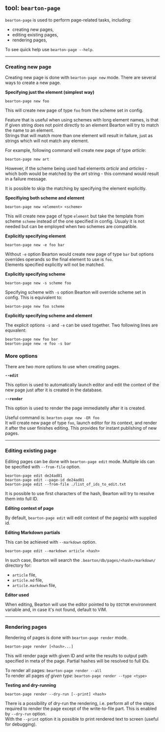 ## tool: `bearton-page`

`bearton-page` is used to perform page-related tasks, including:

- creating new pages,
- editing existing pages,
- rendering pages,

To see quick help use `bearton-page --help`.

----

### Creating new page

Creating new page is done with `bearton-page new` mode.
There are several ways to create a new page.

**Specifying just the element (simplest way)**

```
bearton-page new foo
```

This will create new page of type `foo` from the scheme set in config.

Feature that is useful when using schemes with long element names, is that if given string does not point
directly to an element Bearton will try to match the name to an element.  
Strings that will match more than one element will result in failure,
just as strings which will not match any element.

For example, following command will create new page of type *article*:

```
bearton-page new art
```

However, if the scheme being used had elements *article* and *articles* - which both would be matched
by the *art* string - this command would result in a failure message.

It is possible to skip the matching by specifying the element explicitly.


**Specifiying both scheme and element**

```
bearton-page new <element> <scheme>
```

This will create new page of type `element` but take the template from scheme `scheme` instead of the one
specified in config.
Usualy it is not needed but can be employed when two schemes are compatible.

**Explicitly specifying element**

```
bearton-page new -e foo bar
```

Without `-e` option Bearton would create new page of type `bar` but options overrides operands so
the final element to use is `foo`.  
Elements specified explicitly will not be matched.

**Explicitly specifying scheme**

```
bearton-page new -s scheme foo
```

Specifying scheme with `-s` option Bearton will override scheme set in config.
This is equivalent to:

```
bearton-page new foo scheme
```

**Explicitly specifying scheme and element**

The explicit options `-s` and `-e` can be used together.
Two following lines are equvalent:

```
bearton-page new foo bar
bearton-page new -e foo -s bar
```

### More options

There are two more options to use when creating pages.

**`--edit`**

This option is used to automatically launch editor and edit the context of the new page just after it is created in the database.

**`--render`**

This option is used to render the page immediatelly after it is created.


Useful command is: `bearton-page new -ER foo`  
It will create new page of type `foo`, launch editor for its context, and render it after the user finishes editing.
This provides for instant publishing of new pages.

----

### Editing existing page

Editing pages can be done with `bearton-page edit` mode.
Multiple ids can be specified with `--from-file` option.

```
bearton-page edit de24ad81
bearton-page edit --page-id de24ad81
bearton-page edit --from-file ./list_of_ids_to_edit.txt
```

It is possible to use first characters of the hash, Bearton will try to resolve them into full ID.

**Editing context of page**

By default, `bearton-page edit` will edit context of the page(s) with supplied id.

**Editing Markdown partials**

This can be achieved with `--markdown` option.

```
bearton-page edit --markdown article <hash>
```

In such case, Bearton will search the `.bearton/db/pages/<hash>/markdown/` directory for:

- `article` file,
- `article.md` file,
- `article.markdown` file,

**Editor used**

When editing, Bearton will use the editor pointed to by `EDITOR` environment variable and, in case it's not found, default to VIM.

----

### Rendering pages

Rendering of pages is done with `bearton-page render` mode.

```
bearton-page render [<hash>...]
```

This will render page with given ID and write the results to output path specified in meta of the page.
Partial hashes will be resolved to full IDs.

To render all pages: `bearton-page render --all`  
To render all pages *of given type*: `bearton-page render --type <type>`

**Testing and dry-running**

```
bearton-page render --dry-run [--print] <hash>
```

There is a possibility of dry-run the rendering, i.e. perform all of the steps required to render the page except
of the write-to-file part. This is enabled by `--dry-run` option.  
With the `--print` option it is possible to print rendered text to screen (useful for debugging).
